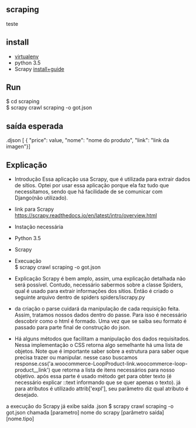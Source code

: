 ## scraping
teste

## install
- [virtualenv](https://cadernodelaboratorio.com.br/2015/11/18/virtualenvwrapper-e-virtualenv-um-tutorial-de-instalacao-e-uso/)
- python 3.5
- Scrapy [install+guide](https://scrapy.readthedocs.io/en/latest/intro/install.html)

## Run
$ cd scraping  
$ scrapy crawl scraping -o got.json

## saída esperada

.djson [ { "price": value, "nome": "nome do produto", "link": "link da imagen"}]

## Explicação

- Introdução
Essa aplicação usa Scrapy, que é utilizada para extrair dados de sítios. Optei por usar essa aplicação
porque ela faz tudo que necessitamos, sendo que há facilidade de se comunicar com Django(não utilizado).
- link para Scrapy https://scrapy.readthedocs.io/en/latest/intro/overview.html

- Instação necessária
- Python 3.5
- Scrapy

- Execuação  
$ scrapy crawl scraping -o got.json  

- Explicação
Scrapy é bem amplo, assim, uma explicação detalhada não será possível. Contudo, necessário sabermos sobre a classe Spiders, qual é usado para extrair informações dos sítios. Então é criado o seguinte arquivo dentro de spiders spiders/iscrapy.py

- da criação o parse cuidará da manipulação de cada requisição feita. Assim, tratamos nossos dados dentro do passe. Para isso é necessário descobrir como o html é formado. Uma vez que se saiba seu formato é passado para parte final de construção do json. 

- Há alguns métodos que facilitam a manipulação dos dados requisitados. Nessa implementação o CSS retorna algo semelhante há uma lista de objetos. Note que é importante saber sobre a estrutura para saber oque precisa trazer ou manipular. nesse caso 
buscamos response.css('a.woocommerce-LoopProduct-link.woocommerce-loop-product__link') que retorna a lista de itens necessários para nosso objetivo. após essa parte é usado método get para obter texto (é necessário explicar ::text informando que se quer apenas o texto). já para atributos é utilizado attrib['expl'], seu parâmetro diz qual atributo é desejado.

a execução do Scrapy já exibe saída .json 
$ scrapy crawl scraping -o got.json
chamada [parametro] nome do scrapy [parâmetro saída] [nome.tipo]


